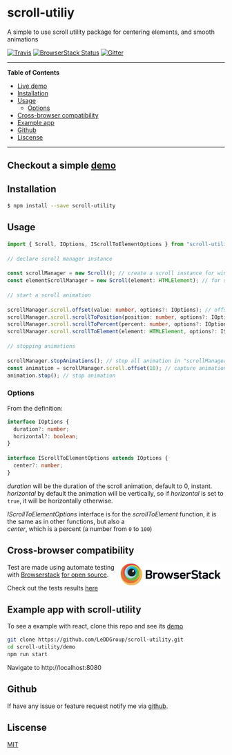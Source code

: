 # scroll-utiliy #

A simple to use scroll utility package for centering elements, and smooth animations

[![Travis](https://travis-ci.org/LeDDGroup/scroll-utility.svg?branch=master)](https://github.com/LeDDGroup/scroll-utility) [![BrowserStack Status](https://www.browserstack.com/automate/badge.svg?badge_key=QmJOaDZzS3BBOWUrem1PMWw1K29CZjByZjNBcTNyYlE0LzVYZEhFYVg1ST0tLXBOR05wTitscU1PM2FvQ0NrOUlHbHc9PQ==--70960e59e91fc8efc3dced4f2cebeff5665746ca)](https://www.browserstack.com/automate/public-build/QmJOaDZzS3BBOWUrem1PMWw1K29CZjByZjNBcTNyYlE0LzVYZEhFYVg1ST0tLXBOR05wTitscU1PM2FvQ0NrOUlHbHc9PQ==--70960e59e91fc8efc3dced4f2cebeff5665746ca) [![Gitter](https://img.shields.io/gitter/room/nwjs/nw.js.svg)](https://gitter.im/LeddSoftware/scroll-utility)

____
<!-- markdown-toc start - Don't edit this section. Run M-x markdown-toc-refresh-toc -->
**Table of Contents**

- [Live demo](#checkout-a-simple-demohttpsleddgroupcomscroll-example)
- [Installation](#installation)
- [Usage](#usage)
    - [Options](#options)
- [Cross-browser compatibility](#cross-browser-compatibility)
- [Example app](#example-app-with-scroll-utility)
- [Github](#github)
- [Liscense](#liscense)

<!-- markdown-toc end -->
____

## Checkout a simple [demo](https://leddgroup.com/scroll-example) ##

## Installation ##

```sh
$ npm install --save scroll-utility 
```

<!-- Or from a cdn at https://cdn.jsdelivr.net/npm/scroll-utility@1.0.3/dist/global-scroll.js -->
<!-- ```html -->
<!-- <script src="https://cdn.jsdelivr.net/npm/scroll-utility@1.0.5/dist/global-scroll.js"></script> -->
<!-- ``` -->
<!-- In this case `Scroll` will be a global variable as `__Scroll` -->

## Usage ##

```ts
import { Scroll, IOptions, IScrollToElementOptions } from "scroll-utility";

// declare scroll manager instance

const scrollManager = new Scroll(); // create a scroll instance for window for scrolling the page
const elementScrollManager = new Scroll(element: HTMLElement); // for scrolling inside element instead of window

// start a scroll animation

scrollManager.scroll.offset(value: number, options?: IOptions); // offset current scroll position by "value"
scrollManager.scroll.scrollToPosition(position: number, options?: IOptions); // scroll to position "position"
scrollManager.scroll.scrollToPercent(percent: number, options?: IOptions); // scroll to position given by "percent"
scrollManager.scroll.scrollToElement(element: HTMLElement, options?: IScrollToElementOptions); // scroll to element "element"

// stopping animations

scrollManager.stopAnimations(); // stop all animation in "scrollManager"
const animation = scrollManager.scroll.offset(10); // capture animation
animation.stop(); // stop animation

```

### Options ###

From the definition:

```ts
interface IOptions {
  duration?: number;
  horizontal?: boolean;
}

interface IScrollToElementOptions extends IOptions {
  center?: number;
}
```

*duration* will be the duration of the scroll animation, default to 0, instant.  
*horizontal* by default the animation will be vertically, so if *horizontal* is set to `true`, it will be horizontally otherwise.  

*IScrollToElementOptions* interface is for the *scrollToElement* function, it is the same as in other functions, but also a  
*center*, which is a percent (a number from `0` to `100`)

## Cross-browser compatibility ##

<img  height="50" src="https://raw.githubusercontent.com/LeDDGroup/scroll-utility/master/assets/BrowserStack-logo.png" alt="Browserstack logo" style="float: right; margin-right: 10px; text-align: middle">

Test are made using automate testing with [Browserstack](https://www.browserstack.com) [for open source](https://www.browserstack.com/open-source?ref=pricing).


Check out the tests results [here](https://www.browserstack.com/automate/public-build/QmJOaDZzS3BBOWUrem1PMWw1K29CZjByZjNBcTNyYlE0LzVYZEhFYVg1ST0tLXBOR05wTitscU1PM2FvQ0NrOUlHbHc9PQ==--70960e59e91fc8efc3dced4f2cebeff5665746ca)

## Example app with scroll-utility ##

To see a example with react, clone this repo and see its [demo](https://leddgroup.com/scroll-example)
```sh
git clone https://github.com/LeDDGroup/scroll-utility.git
cd scroll-utility/demo
npm run start
```
Navigate to http://localhost:8080  

## Github ##

If have any issue or feature request notify me via [github](https://github.com/LeDDGroup/scroll-utility/issues).  


## Liscense ##
[MIT](./LICENSE.md)
